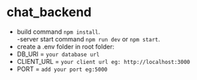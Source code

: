 # chat_backend

- build command `npm install`.  <br />
-server start command  `npm run dev` or `npm start`.  <br />
- create a .env folder in root folder:  <br />
- DB_URI = `your database url`  <br />
- CLIENT_URL = `your client url eg: http://localhost:3000`  <br />
- PORT = `add your port eg:5000`  <br />
